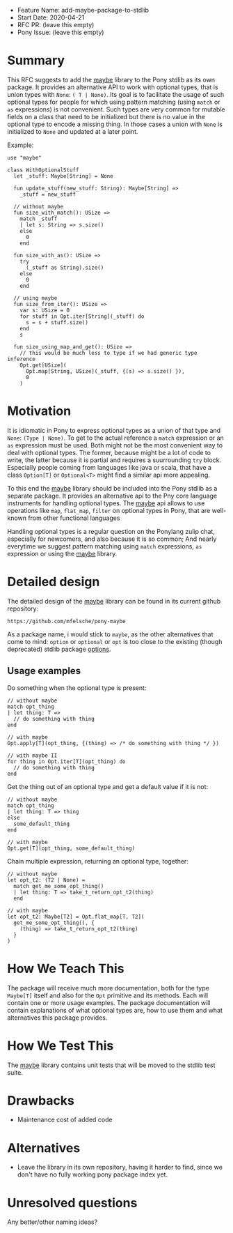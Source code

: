 - Feature Name: add-maybe-package-to-stdlib
- Start Date: 2020-04-21
- RFC PR: (leave this empty)
- Pony Issue: (leave this empty)

# Summary

This RFC suggests to add the [maybe](https://github.com/mfelsche/pony-maybe) library to the Pony stdlib as its own package. It provides an alternative API to work with optional types, that is union types with `None`: `( T | None)`. Its goal is to facilitate the usage of such optional types for people for which using pattern matching (using `match` or `as` expressions) is not convenient. Such types are very common for mutable fields on a class that need to be initialized but there is no value in the optional type to encode a missing thing. In those cases a union with `None` is initialized to `None` and updated at a later point.

Example:

```pony
use "maybe"

class WithOptionalStuff
  let _stuff: Maybe[String] = None

  fun update_stuff(new_stuff: String): Maybe[String] =>
    _stuff = new_stuff

  // without maybe
  fun size_with_match(): USize =>
    match _stuff
    | let s: String => s.size()
    else
      0
    end

  fun size_with_as(): USize =>
    try
      (_stuff as String).size()
    else
      0
    end

  // using maybe
  fun size_from_iter(): USize =>
    var s: USize = 0
    for stuff in Opt.iter[String](_stuff) do
      s = s + stuff.size()
    end
    s

  fun size_using_map_and_get(): USize =>
    // this would be much less to type if we had generic type inference
    Opt.get[USize](
      Opt.map[String, USize](_stuff, {(s) => s.size() }),
      0
    )
```


# Motivation

It is idiomatic in Pony to express optional types as a union of that type and `None`: `(Type | None)`. To get to the actual reference a `match` expression or an `as` expression must be used. Both might not be the most convenient way to deal with optional types. The former, because might be a lot of code to write, the latter because it is partial and requires a suurrounding `try` block. Especially people coming from languages like java or scala, that have a class `Option[T]` or `Optional<T>` might find a similar api more appealing.

To this end the [maybe](https://github.com/mfelsche/pony-maybe) library should be included into the Pony stdlib as a separate package. It provides an alternative api to the Pny core language instruments for handling optional types. The [maybe](https://github.com/mfelsche/pony-maybe) api allows to use operations like `map`, `flat_map`, `filter`  on optional types in Pony, that are well-known from other functional languages 

Handling optional types is a regular question on the Ponylang zulip chat, especially for newcomers, and also because it is so common; And nearly everytime we suggest pattern matching using `match` expressions, `as` expression or using the [maybe](https://github.com/mfelsche/pony-maybe) library.


# Detailed design

The detailed design of the [maybe](https://github.com/mfelsche/pony-maybe) library can be found in its current github repository:

    https://github.com/mfelsche/pony-maybe

As a package name, i would stick to `maybe`, as the other alternatives that come to mind: `option` or `optional` or `opt` is too close to the existing (though deprecated) stdlib package [options](https://stdlib.ponylang.io/options--index).

## Usage examples

Do something when the optional type is present:

```pony
// without maybe
match opt_thing
| let thing: T =>
  // do something with thing
end

// with maybe
Opt.apply[T](opt_thing, {(thing) => /* do something with thing */ })

// with maybe II
for thing in Opt.iter[T](opt_thing) do
  // do something with thing
end
```

Get the thing out of an optional type and get a default value if it is not:

```pony
// without maybe
match opt_thing
| let thing: T => thing
else
  some_default_thing
end

// with maybe
Opt.get[T](opt_thing, some_default_thing)
```

Chain multiple expression, returning an optional type, together:

```pony
// without maybe
let opt_t2: (T2 | None) = 
  match get_me_some_opt_thing()
  | let thing: T => take_t_return_opt_t2(thing)
  end

// with maybe
let opt_t2: Maybe[T2] = Opt.flat_map[T, T2](
  get_me_some_opt_thing(), {
    (thing) => take_t_return_opt_t2(thing)
  }
)
```


# How We Teach This

The package will receive much more documentation, both for the type `Maybe[T]` itself and also for the `Opt` primitive and its methods. Each will contain one or more usage examples. The package documentation will contain explanations of what optional types are, how to use them and what alternatives this package provides.

# How We Test This

The [maybe](https://github.com/mfelsche/pony-maybe) library contains unit tests that will be moved to the stdlib test suite.

# Drawbacks

* Maintenance cost of added code

# Alternatives

* Leave the library in its own repository, having it harder to find, since we don't have no fully working pony package index yet.

# Unresolved questions

Any better/other naming ideas?
